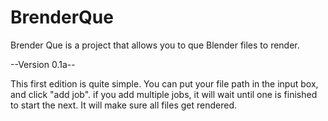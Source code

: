 # BrenderQue
Brender Que is a project that allows you to que Blender files to render.


--Version 0.1a--

This first edition is quite simple.  You can put your file path in the input box, and click "add job".  if you add multiple jobs, it will wait until one is finished to start the next.  It will make sure all files get rendered.
